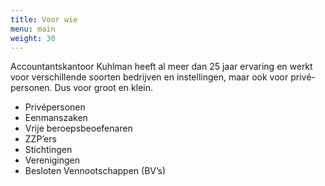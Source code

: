 ```yaml
---
title: Voor wie
menu: main
weight: 30
---
```

Accountantskantoor Kuhlman heeft al meer dan 25 jaar ervaring en werkt voor verschillende soorten bedrijven en instellingen, maar ook voor privé- personen. Dus voor groot en klein.

- Privépersonen
- Eenmanszaken
- Vrije beroepsbeoefenaren
- ZZP’ers
- Stichtingen
- Verenigingen
- Besloten Vennootschappen (BV’s)
